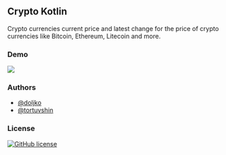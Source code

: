 ## Crypto Kotlin
Crypto currencies current price and latest change for the price of crypto currencies like Bitcoin, Ethereum, Litecoin and more.

### Demo
![](https://github.com/techstar-cloud/crypto-kotlin/blob/master/asset/20180322_012846.gif)

### Authors
* [@doljko](http://github.com/doljko)
* [@tortuvshin](http://github.com/tortuvshin)

### License
[![GitHub license](https://img.shields.io/badge/license-AGPL-blue.svg)](https://raw.githubusercontent.com/techstar-cloud/crypto-kotlin/master/LICENSE)

